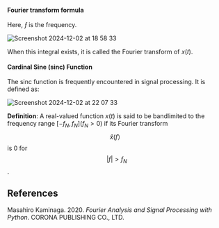 **Fourier transform formula**\
<br>
Here, *ƒ* is the frequency.

![Screenshot 2024-12-02 at 18 58 33](https://github.com/user-attachments/assets/ac50ba85-2a15-4dd3-8146-05a11b0e1a0c)

When this integral exists, it is called the Fourier transform of 𝑥(𝑡).
</br>
<br>
**Cardinal Sine (sinc) Function**\
<br>
The sinc function is frequently encountered in signal processing. It is defined as:

![Screenshot 2024-12-02 at 22 07 33](https://github.com/user-attachments/assets/a72ef406-1bb1-4bec-b2a8-e90b9c6abca6)


**Definition**: A real-valued function $x(t)$ is said to be bandlimited to the frequency range $[-f_N, f_N ](f_N > 0)$ if its Fourier transform $$\hat{x}(f）$$ is $0$ for $$|f|> f_N$$.

## References
Masahiro Kaminaga. 2020. *Fourier Analysis and Signal Processing with Python*. CORONA PUBLISHING CO., LTD.

